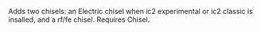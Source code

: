Adds two chisels: an Electric chisel when ic2 experimental or ic2 classic is insalled, and a rf/fe chisel.
Requires Chisel.

